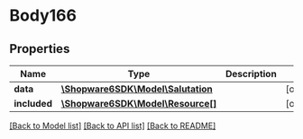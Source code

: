 # Body166

## Properties
Name | Type | Description | Notes
------------ | ------------- | ------------- | -------------
**data** | [**\Shopware6SDK\Model\Salutation**](Salutation.md) |  | [optional] 
**included** | [**\Shopware6SDK\Model\Resource[]**](Resource.md) |  | [optional] 

[[Back to Model list]](../../README.md#documentation-for-models) [[Back to API list]](../../README.md#documentation-for-api-endpoints) [[Back to README]](../../README.md)

